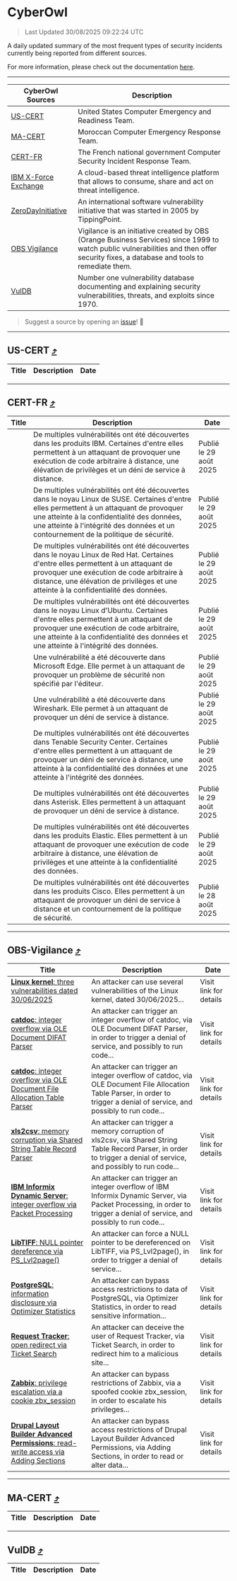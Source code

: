 
 <div id='top'></div>

# CyberOwl

 > Last Updated 30/08/2025 09:22:24 UTC
 
 A daily updated summary of the most frequent types of security incidents currently being reported from different sources.
 
 For more information, please check out the documentation [here](./docs/README.md).
 
 ---
 |CyberOwl Sources|Description|
 |---|---|
 |[US-CERT](#us-cert-arrow_heading_up)|United States Computer Emergency and Readiness Team.|
 |[MA-CERT](#ma-cert-arrow_heading_up)|Moroccan Computer Emergency Response Team.|
 |[CERT-FR](#cert-fr-arrow_heading_up)|The French national government Computer Security Incident Response Team.|
 |[IBM X-Force Exchange](#ibmcloud-arrow_heading_up)|A cloud-based threat intelligence platform that allows to consume, share and act on threat intelligence.|
 |[ZeroDayInitiative](#zerodayinitiative-arrow_heading_up)|An international software vulnerability initiative that was started in 2005 by TippingPoint.|
 |[OBS Vigilance](#obs-vigilance-arrow_heading_up)|Vigilance is an initiative created by OBS (Orange Business Services) since 1999 to watch public vulnerabilities and then offer security fixes, a database and tools to remediate them.|
 |[VulDB](#vuldb-arrow_heading_up)|Number one vulnerability database documenting and explaining security vulnerabilities, threats, and exploits since 1970.|
 
 > Suggest a source by opening an [issue](https://github.com/karimhabush/cyberowl/issues)! :raised_hands:
 ---

## US-CERT [:arrow_heading_up:](#cyberowl)

 |Title|Description|Date|
 |---|---|---|
 
 ---

## CERT-FR [:arrow_heading_up:](#cyberowl)

 |Title|Description|Date|
 |---|---|---|
 |[](https://www.cert.ssi.gouv.fr/avis/CERTFR-2025-AVI-0746/)|De multiples vulnérabilités ont été découvertes dans les produits IBM. Certaines d'entre elles permettent à un attaquant de provoquer une exécution de code arbitraire à distance, une élévation de privilèges et un déni de service à distance.|Publié le 29 août 2025|
 |[](https://www.cert.ssi.gouv.fr/avis/CERTFR-2025-AVI-0745/)|De multiples vulnérabilités ont été découvertes dans le noyau Linux de SUSE. Certaines d'entre elles permettent à un attaquant de provoquer une atteinte à la confidentialité des données, une atteinte à l'intégrité des données et un contournement de la politique de sécurité.|Publié le 29 août 2025|
 |[](https://www.cert.ssi.gouv.fr/avis/CERTFR-2025-AVI-0744/)|De multiples vulnérabilités ont été découvertes dans le noyau Linux de Red Hat. Certaines d'entre elles permettent à un attaquant de provoquer une exécution de code arbitraire à distance, une élévation de privilèges et une atteinte à la confidentialité des données.|Publié le 29 août 2025|
 |[](https://www.cert.ssi.gouv.fr/avis/CERTFR-2025-AVI-0743/)|De multiples vulnérabilités ont été découvertes dans le noyau Linux d'Ubuntu. Certaines d'entre elles permettent à un attaquant de provoquer une exécution de code arbitraire, une atteinte à la confidentialité des données et une atteinte à l'intégrité des données.|Publié le 29 août 2025|
 |[](https://www.cert.ssi.gouv.fr/avis/CERTFR-2025-AVI-0742/)|Une vulnérabilité a été découverte dans Microsoft Edge. Elle permet à un attaquant de provoquer un problème de sécurité non spécifié par l'éditeur.|Publié le 29 août 2025|
 |[](https://www.cert.ssi.gouv.fr/avis/CERTFR-2025-AVI-0741/)|Une vulnérabilité a été découverte dans Wireshark. Elle permet à un attaquant de provoquer un déni de service à distance.|Publié le 29 août 2025|
 |[](https://www.cert.ssi.gouv.fr/avis/CERTFR-2025-AVI-0740/)|De multiples vulnérabilités ont été découvertes dans Tenable Security Center. Certaines d'entre elles permettent à un attaquant de provoquer un déni de service à distance, une atteinte à la confidentialité des données et une atteinte à l'intégrité des données.|Publié le 29 août 2025|
 |[](https://www.cert.ssi.gouv.fr/avis/CERTFR-2025-AVI-0739/)|De multiples vulnérabilités ont été découvertes dans Asterisk. Elles permettent à un attaquant de provoquer un déni de service à distance.|Publié le 29 août 2025|
 |[](https://www.cert.ssi.gouv.fr/avis/CERTFR-2025-AVI-0738/)|De multiples vulnérabilités ont été découvertes dans les produits Elastic. Elles permettent à un attaquant de provoquer une exécution de code arbitraire à distance, une élévation de privilèges et une atteinte à la confidentialité des données.|Publié le 29 août 2025|
 |[](https://www.cert.ssi.gouv.fr/avis/CERTFR-2025-AVI-0737/)|De multiples vulnérabilités ont été découvertes dans les produits Cisco. Elles permettent à un attaquant de provoquer un déni de service à distance et un contournement de la politique de sécurité.|Publié le 28 août 2025|
 
 ---

## OBS-Vigilance [:arrow_heading_up:](#cyberowl)

 |Title|Description|Date|
 |---|---|---|
 |[<a href="https://vigilance.fr/vulnerability/Linux-kernel-three-vulnerabilities-dated-30-06-2025-47564" class="noirorange"><b>Linux kernel</b>: three vulnerabilities dated 30/06/2025</a>](https://vigilance.fr/vulnerability/Linux-kernel-three-vulnerabilities-dated-30-06-2025-47564)|An attacker can use several vulnerabilities of the Linux kernel, dated 30/06/2025...|Visit link for details|
 |[<a href="https://vigilance.fr/vulnerability/catdoc-integer-overflow-via-OLE-Document-DIFAT-Parser-47563" class="noirorange"><b>catdoc</b>: integer overflow via OLE Document DIFAT Parser</a>](https://vigilance.fr/vulnerability/catdoc-integer-overflow-via-OLE-Document-DIFAT-Parser-47563)|An attacker can trigger an integer overflow of catdoc, via OLE Document DIFAT Parser, in order to trigger a denial of service, and possibly to run code...|Visit link for details|
 |[<a href="https://vigilance.fr/vulnerability/catdoc-integer-overflow-via-OLE-Document-File-Allocation-Table-Parser-47562" class="noirorange"><b>catdoc</b>: integer overflow via OLE Document File Allocation Table Parser</a>](https://vigilance.fr/vulnerability/catdoc-integer-overflow-via-OLE-Document-File-Allocation-Table-Parser-47562)|An attacker can trigger an integer overflow of catdoc, via OLE Document File Allocation Table Parser, in order to trigger a denial of service, and possibly to run code...|Visit link for details|
 |[<a href="https://vigilance.fr/vulnerability/xls2csv-memory-corruption-via-Shared-String-Table-Record-Parser-47561" class="noirorange"><b>xls2csv</b>: memory corruption via Shared String Table Record Parser</a>](https://vigilance.fr/vulnerability/xls2csv-memory-corruption-via-Shared-String-Table-Record-Parser-47561)|An attacker can trigger a memory corruption of xls2csv, via Shared String Table Record Parser, in order to trigger a denial of service, and possibly to run code...|Visit link for details|
 |[<a href="https://vigilance.fr/vulnerability/IBM-Informix-Dynamic-Server-integer-overflow-via-Packet-Processing-47560" class="noirorange"><b>IBM Informix Dynamic Server</b>: integer overflow via Packet Processing</a>](https://vigilance.fr/vulnerability/IBM-Informix-Dynamic-Server-integer-overflow-via-Packet-Processing-47560)|An attacker can trigger an integer overflow of IBM Informix Dynamic Server, via Packet Processing, in order to trigger a denial of service, and possibly to run code...|Visit link for details|
 |[<a href="https://vigilance.fr/vulnerability/LibTIFF-NULL-pointer-dereference-via-PS-Lvl2page-48004" class="noirorange"><b>LibTIFF</b>: NULL pointer dereference via PS_Lvl2page()</a>](https://vigilance.fr/vulnerability/LibTIFF-NULL-pointer-dereference-via-PS-Lvl2page-48004)|An attacker can force a NULL pointer to be dereferenced on LibTIFF, via PS_Lvl2page(), in order to trigger a denial of service...|Visit link for details|
 |[<a href="https://vigilance.fr/vulnerability/PostgreSQL-information-disclosure-via-Optimizer-Statistics-47996" class="noirorange"><b>PostgreSQL</b>: information disclosure via Optimizer Statistics</a>](https://vigilance.fr/vulnerability/PostgreSQL-information-disclosure-via-Optimizer-Statistics-47996)|An attacker can bypass access restrictions to data of PostgreSQL, via Optimizer Statistics, in order to read sensitive information...|Visit link for details|
 |[<a href="https://vigilance.fr/vulnerability/Request-Tracker-open-redirect-via-Ticket-Search-47993" class="noirorange"><b>Request Tracker</b>: open redirect via Ticket Search</a>](https://vigilance.fr/vulnerability/Request-Tracker-open-redirect-via-Ticket-Search-47993)|An attacker can deceive the user of Request Tracker, via Ticket Search, in order to redirect him to a malicious site...|Visit link for details|
 |[<a href="https://vigilance.fr/vulnerability/Zabbix-privilege-escalation-via-a-cookie-zbx-session-45779" class="noirorange"><b>Zabbix</b>: privilege escalation via a cookie zbx_session</a>](https://vigilance.fr/vulnerability/Zabbix-privilege-escalation-via-a-cookie-zbx-session-45779)|An attacker can bypass restrictions of Zabbix, via a spoofed cookie zbx_session, in order to escalate his privileges...|Visit link for details|
 |[<a href="https://vigilance.fr/vulnerability/Drupal-Layout-Builder-Advanced-Permissions-read-write-access-via-Adding-Sections-47976" class="noirorange"><b>Drupal Layout Builder Advanced Permissions</b>: read-write access via Adding Sections</a>](https://vigilance.fr/vulnerability/Drupal-Layout-Builder-Advanced-Permissions-read-write-access-via-Adding-Sections-47976)|An attacker can bypass access restrictions of Drupal Layout Builder Advanced Permissions, via Adding Sections, in order to read or alter data...|Visit link for details|
 
 ---

## MA-CERT [:arrow_heading_up:](#cyberowl)

 |Title|Description|Date|
 |---|---|---|
 
 ---

## VulDB [:arrow_heading_up:](#cyberowl)

 |Title|Description|Date|
 |---|---|---|
 